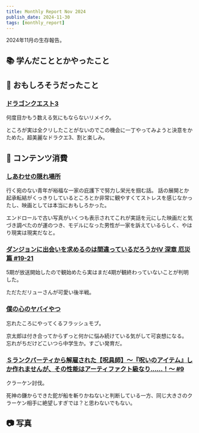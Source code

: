 ```yaml
---
title: Monthly Report Nov 2024
publish_date: 2024-11-30
tags: [monthly_report]
---
```


2024年11月の生存報告。

## 📚 学んだこととかやったこと


## 🧐 おもしろそうだったこと

### [ドラゴンクエスト3](https://www.dragonquest.jp/roto-trilogy/dq3/)

何度目かもう数える気にもならないリメイク。

ところが実は全クリしたことがないのでこの機会に一丁やってみようと決意をかためた。超美麗なドラクエ3、割と楽しみ。

## 👾 コンテンツ消費

### [しあわせの隠れ場所](https://filmarks.com/movies/17148)

行く宛のない青年が裕福な一家の庇護下で努力し栄光を掴む話。
話の展開とか起承転結がくっきりしているところとか非常に観やすくてストレスを感じなかったし、映画としては本当におもしろかった。

エンドロールで古い写真がいくつも表示されてこれが実話を元にした映画だと気づき調べたのが運のつき、モデルになった男性が一家を訴えているらしく、やはり現実は現実だなと。

### [ダンジョンに出会いを求めるのは間違っているだろうかⅣ 深章 厄災篇 #19-21](https://annict.com/works/10107)

5期が放送開始したので観始めたら実はまだ4期が観終わっていないことが判明した。

ただただリューさんが可愛い後半戦。

### [僕の心のヤバイやつ](https://amzn.to/3YHrZYz)

忘れたころにやってくるフラッシュモブ。

京太郎は付き合ってからずっと何かに悩み続けている気がして可哀想になる。 忘れがちだけどこいつら中学生か。すごい発育だ。

### [Ｓランクパーティから解雇された【呪具師】～『呪いのアイテム』しか作れませんが、その性能はアーティファクト級なり……！～ #9](https://amzn.to/4fmB5kA)

クラーケン討伐。

死神の鎌からできた鉈が船を斬りかねないと判断している一方、同じ大きさのクラーケン相手に絶望しすぎでは？と思わないでもない。

## 📷 写真

